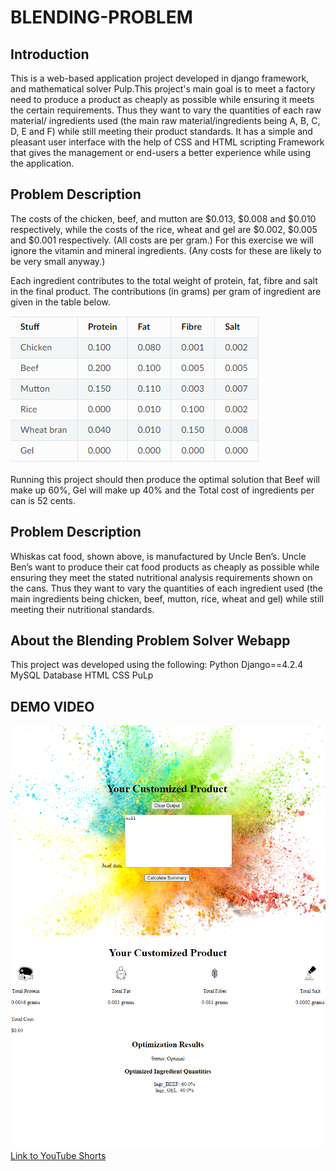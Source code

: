 # BLENDING-PROBLEM

## Introduction

This is a web-based application project developed in django framework, and mathematical solver Pulp.This project's main goal is to meet a factory need to produce a product as cheaply as possible while ensuring it meets the certain requirements. Thus they want to vary the quantities of each raw material/ ingredients used (the main raw material/ingredients being A, B, C, D, E and F) while still meeting their product standards. It has a simple and pleasant user interface with the help of CSS and HTML scripting Framework that  gives the management or end-users a better experience while using the application.

## Problem Description

The costs of the chicken, beef, and mutton are $0.013, $0.008 and $0.010 respectively, while the costs of the rice, wheat and gel are $0.002, $0.005 and $0.001 respectively. (All costs are per gram.) For this exercise we will ignore the vitamin and mineral ingredients. (Any costs for these are likely to be very small anyway.)

Each ingredient contributes to the total weight of protein, fat, fibre and salt in the final product. The contributions (in grams) per gram of ingredient are given in the table below.

![Data](./static/images/table.png)

Running this project should then produce the optimal solution that Beef will make up 60%, Gel will make up 40% and the Total cost of ingredients per can is 52 cents.



## Problem Description
Whiskas cat food, shown above, is manufactured by Uncle Ben’s. Uncle Ben’s want to produce their cat food products as cheaply as possible while ensuring they meet the stated nutritional analysis requirements shown on the cans. Thus they want to vary the quantities of each ingredient used (the main ingredients being chicken, beef, mutton, rice, wheat and gel) while still meeting their nutritional standards.

## About the Blending Problem Solver Webapp

This project was developed using the following:
Python Django==4.2.4
MySQL Database
HTML
CSS
PuLp

## DEMO  VIDEO
![Page 1](./static/images/1st_page.png)
![Page 2](./static/images/2nd_page.png)
[Link to YouTube Shorts](https://youtube.com/shorts/c9ri8U3E2eQ)

